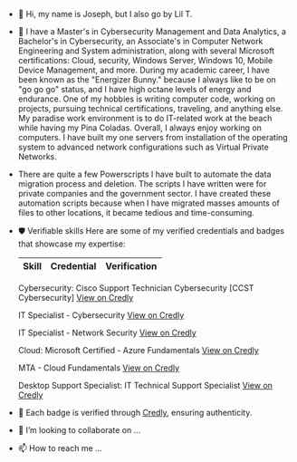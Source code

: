 - 👋 Hi, my name is Joseph, but I also go by Lil T.
- 👀 I have a Master's in Cybersecurity Management and Data Analytics, a Bachelor's in Cybersecurity, an Associate's in Computer Network Engineering and System administration, along with 
several Microsoft certifications: Cloud, security, Windows Server, Windows 10, Mobile Device Management, and more. During my academic career, I have been known as the "Energizer Bunny."
because I always like to be on "go go go" status, and I have high octane levels of energy and endurance. One of my hobbies is writing computer code, working on projects, pursuing technical certifications, traveling, and anything else. My paradise work environment is to do IT-related work at the beach while having my Pina Coladas. Overall, I always enjoy working on computers. I have built my one servers from installation of the operating system to advanced network configurations such as Virtual Private Networks.
- There are quite a few Powerscripts I have built to automate the data migration process and deletion. The scripts I have written were for private companies and the  government sector. I have created these automation scripts because when I have migrated masses amounts of files to other locations, it became tedious and time-consuming.

- 🛡️ Verifiable skills
  Here are some of my verified credentials and badges that showcase my expertise:

  | Skill | Credential | Verification|
  |-------|------------|-------------|
  Cybersecurity:
  Cisco Support Technician Cybersecurity [CCST Cybersecurity]
  [View on Credly](https://www.credly.com/badges/9392f6e9-9379-4aa0-a7e8-4509aacd005f/public_url)

  IT Specialist - Cybersecurity
  [View on Credly](https://www.credly.com/badges/b3207f25-09a6-4a26-9eda-2bb5d39fcc38/public_url)
  
  IT Specialist - Network Security
  [View on Credly](https://www.credly.com/badges/7abb7c5f-0f2c-4607-9938-5db986f7b96f/public_url)

  Cloud:
  Microsoft Certified - Azure Fundamentals
  [View on Credly](https://www.credly.com/badges/d477577a-dc5e-46dc-8dbd-7be25b5a33ce/public_url)

  MTA - Cloud Fundamentals
  [View on Credly](https://www.credly.com/badges/0bbeec6d-9645-4ee8-9e16-a4b1954b113e/public_url)

  Desktop Support Specialist:
  IT Technical Support Specialist
  [View on Credly](https://www.credly.com/badges/d522beaa-e454-4293-91ad-782278962ac2/public_url)

  
- 🎯 Each badge is verified through [Credly](https://www.credly.com/), ensuring authenticity.
- 💞️ I’m looking to collaborate on ...
- 📫 How to reach me ...

<!---
LilTitanium/LilTitanium is a ✨ special ✨ repository because its `README.md` (this file) appears on your GitHub profile.
You can click the Preview link to take a look at your changes.
--->
